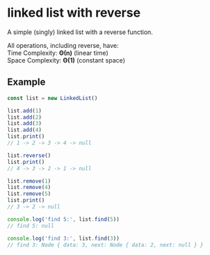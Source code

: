 # linked list with reverse
A simple (singly) linked list with a reverse function.

All operations, including reverse, have:  
Time Complexity: **Θ(n)** (linear time)  
Space Complexity: **Θ(1)** (constant space)  

## Example

```js
const list = new LinkedList()

list.add(1)
list.add(2)
list.add(3)
list.add(4)
list.print()
// 1 -> 2 -> 3 -> 4 -> null

list.reverse()
list.print()
// 4 -> 3 -> 2 -> 1 -> null

list.remove(1)
list.remove(4)
list.remove(5)
list.print()
// 3 -> 2 -> null

console.log('find 5:', list.find(5))
// find 5: null

console.log('find 3:', list.find(3))
// find 3: Node { data: 3, next: Node { data: 2, next: null } }
```
